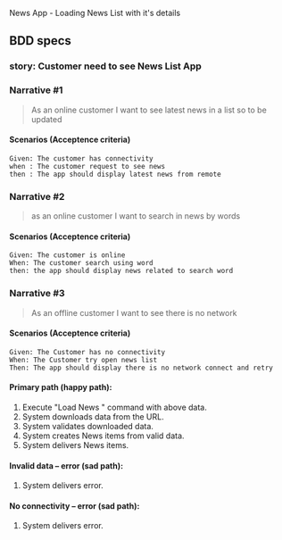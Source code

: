 News App - Loading News List with it's details 

## BDD specs 

### story: Customer need to see News List App 

### Narrative #1 

> As an online customer 
I want to see latest news in a list so to be updated 

#### Scenarios (Acceptence criteria)

``` 
Given: The customer has connectivity 
when : The customer request to see news 
then : The app should display latest news from remote
``` 
### Narrative #2

> as an online customer 
I want to search in news by words 

#### Scenarios (Acceptence criteria)

```
Given: The customer is online
When: The customer search using word
then: the app should display news related to search word
```



### Narrative #3 

> As an offline customer I want to see there is no network  

#### Scenarios (Acceptence criteria)

```
Given: The Customer has no connectivity 
When: The Customer try open news list 
Then: The app should display there is no network connect and retry 
```

#### Primary path (happy path):
1. Execute "Load News " command with above data.
2. System downloads data from the URL.
3. System validates downloaded data.
4. System creates News items from valid data.
5. System delivers News items.

#### Invalid data – error (sad path):
1. System delivers error.

#### No connectivity – error (sad path):
1. System delivers error.





